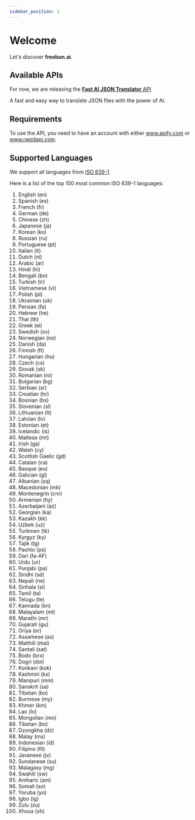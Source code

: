 ```yaml
---
sidebar_position: 1
---
```


# Welcome

Let's discover **freebun.ai**.

## Available APIs

For now, we are releasing the [**Fast AI JSON Translator** API](http://localhost:3000/docs/Fast-AI-JSON-Translator/features).

A fast and easy way to translate JSON files with the power of AI.

## Requirements

To use the API, you need to have an account with either www.apify.com or www.rapidapi.com.

## Supported Languages


We support all languages from [ISO 639-1](https://en.wikipedia.org/wiki/List_of_ISO_639_language_codes).

Here is a list of the top 100 most common ISO 639-1 languages:

1. English (en)
2. Spanish (es)
3. French (fr)
4. German (de)
5. Chinese (zh)
6. Japanese (ja)
7. Korean (ko)
8. Russian (ru)
9. Portuguese (pt)
10. Italian (it)
11. Dutch (nl)
12. Arabic (ar)
13. Hindi (hi)
14. Bengali (bn)
15. Turkish (tr)
16. Vietnamese (vi)
17. Polish (pl)
18. Ukrainian (uk)
19. Persian (fa)
20. Hebrew (he)
21. Thai (th)
22. Greek (el)
23. Swedish (sv)
24. Norwegian (no)
25. Danish (da)
26. Finnish (fi)
27. Hungarian (hu)
28. Czech (cs)
29. Slovak (sk)
30. Romanian (ro)
31. Bulgarian (bg)
32. Serbian (sr)
33. Croatian (hr)
34. Bosnian (bs)
35. Slovenian (sl)
36. Lithuanian (lt)
37. Latvian (lv)
38. Estonian (et)
39. Icelandic (is)
40. Maltese (mt)
41. Irish (ga)
42. Welsh (cy)
43. Scottish Gaelic (gd)
44. Catalan (ca)
45. Basque (eu)
46. Galician (gl)
47. Albanian (sq)
48. Macedonian (mk)
49. Montenegrin (cnr)
50. Armenian (hy)
51. Azerbaijani (az)
52. Georgian (ka)
53. Kazakh (kk)
54. Uzbek (uz)
55. Turkmen (tk)
56. Kyrgyz (ky)
57. Tajik (tg)
58. Pashto (ps)
59. Dari (fa-AF)
60. Urdu (ur)
61. Punjabi (pa)
62. Sindhi (sd)
63. Nepali (ne)
64. Sinhala (si)
65. Tamil (ta)
66. Telugu (te)
67. Kannada (kn)
68. Malayalam (ml)
69. Marathi (mr)
70. Gujarati (gu)
71. Oriya (or)
72. Assamese (as)
73. Maithili (mai)
74. Santali (sat)
75. Bodo (brx)
76. Dogri (doi)
77. Konkani (kok)
78. Kashmiri (ks)
79. Manipuri (mni)
80. Sanskrit (sa)
81. Tibetan (bo)
82. Burmese (my)
83. Khmer (km)
84. Lao (lo)
85. Mongolian (mn)
86. Tibetan (bo)
87. Dzongkha (dz)
88. Malay (ms)
89. Indonesian (id)
90. Filipino (fil)
91. Javanese (jv)
92. Sundanese (su)
93. Malagasy (mg)
94. Swahili (sw)
95. Amharic (am)
96. Somali (so)
97. Yoruba (yo)
98. Igbo (ig)
99. Zulu (zu)
100. Xhosa (xh)
